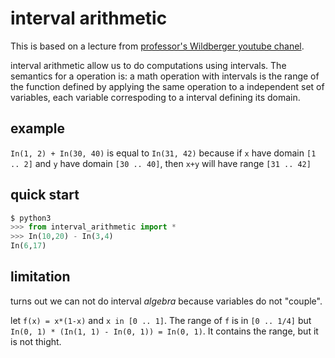 # interval arithmetic
This is based on a lecture from [professor's Wildberger youtube chanel](https://www.youtube.com/@njwildberger).

interval arithmetic allow us to do computations using intervals. The semantics for a operation is: a math operation with intervals is the range of the function defined by applying the same operation to a independent set of variables, each variable correspoding to a interval defining its domain.

## example

`In(1, 2) + In(30, 40)` is equal to `In(31, 42)` because if `x` have domain `[1 .. 2]` and `y` have domain `[30 .. 40]`, then `x+y` will have range `[31 .. 42]`

## quick start

``` python
$ python3
>>> from interval_arithmetic import *
>>> In(10,20) - In(3,4)
In(6,17)
```

## limitation
turns out we can not do interval _algebra_ because variables do not "couple".

let `f(x) = x*(1-x)` and `x in [0 .. 1]`. The range of `f` is in `[0 .. 1/4]` but `In(0, 1) * (In(1, 1) - In(0, 1)) = In(0, 1)`. It contains the range, but it is not thight.